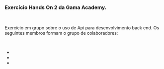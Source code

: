 <h3>Exercício Hands On 2 da Gama Academy.</h3>
<br>
<p>Exercício em grupo sobre o uso de Api para desenvolvimento back end. Os seguintes membros formam o grupo de colaboradores: </p>
<br>
<ul>
  <li></li>
  <li></li>
  <li></li>
</ul>
